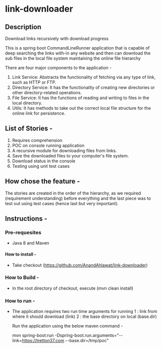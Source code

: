 # link-downloader

## Description
Download links recursively with download progress

This is a spring boot CommandLineRunner application that is capable of deep searching the links with-in any website and then can download the sub files in the local file system maintaining the online file hierarchy

There are four major components to the application -

1. Link Service: Abstracts the functionality of fetching via any type of link, such as HTTP or FTP.
2. Directory Service: It has the functionality of creating new directories or other directory-related operations.
3. File Service: It has the functions of reading and writing to files in the local directory.
4. Utils: It has methods to take out the correct local file structure for the online link for persistence.


## List of Stories - 

1) Requires comprehension
2) POC on console running application
3) A recursive module for downloading files from links.
4) Save the downloaded files to your computer's file system.
5) Download status in the console
6) Testing using unit test cases 

## How chose the feature - 

The stories are created in the order of the hierarchy, as we required (requirement understanding) before everything and the last piece was to test out using test cases (hence last but very important).

## Instructions -
  ### Pre-requesites 
  * Java 8 and Maven 

  #### How to install -
  * Take checkout (https://github.com/AnandAhlawat/link-downloader)
  ### How to Build -
  * In the root directory of checkout, execute (mvn clean install)
  ### How to run - 
  * The application requires two run time arguments for running 
    1 : link from where it should download (link)
    2 : the base directory on local (base.dir)
    
    Run the application using the below maven command - 
    
    mvn spring-boot:run -Dspring-boot.run.arguments="--link=https://tretton37.com --base.dir=/tmp/poc"
    
    
   
